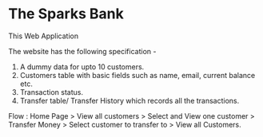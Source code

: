 # The Sparks Bank

This Web Application 


The website has the following specification -

1. A dummy data for upto 10 customers.
2. Customers table with basic fields such as name, email, current balance etc.
3. Transaction status.
4. Transfer table/ Transfer History which records all the transactions.

Flow : Home Page > View all customers > Select and View one customer > Transfer Money > Select customer to transfer to > View all Customers.
